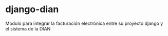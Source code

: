# django-dian
Modulo para integrar la facturación electrónica entre su proyecto django y el sistema de la DIAN
